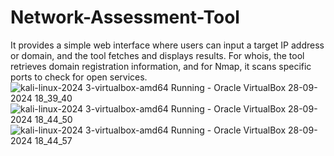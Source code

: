 # Network-Assessment-Tool
It provides a simple web interface where users can input a target IP address or domain, and the  tool fetches and displays results. For whois, the tool retrieves domain registration information, and for Nmap, it scans specific ports to check for open services. 
![kali-linux-2024 3-virtualbox-amd64  Running  - Oracle VirtualBox 28-09-2024 18_39_40](https://github.com/user-attachments/assets/ccaca203-940f-4597-a421-c5a8e68718e5)
![kali-linux-2024 3-virtualbox-amd64  Running  - Oracle VirtualBox 28-09-2024 18_44_50](https://github.com/user-attachments/assets/f58605f4-dd4e-4f5b-8d0d-c82dad6f613b)
![kali-linux-2024 3-virtualbox-amd64  Running  - Oracle VirtualBox 28-09-2024 18_44_57](https://github.com/user-attachments/assets/6c932750-6d1e-43d6-8085-2f6e649c444e)

